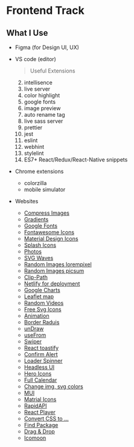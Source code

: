 # Frontend Track


## What I Use

- Figma (for Design UI, UX)

- VS code (editor) 
    > Useful Extensions
    2. intellisence
    3. live server
    4. color highlight
    5. google fonts
    6. image preview
    7. auto rename tag
    8. live sass server
    9. prettier
    10. jest
    11. eslint
    12. webhint
    13. stylelint
    14. ES7+ React/Redux/React-Native snippets

    
- Chrome extensions
    - colorzilla
    - mobile simulator


- Websites
    - [Compress Images](https://tinypng.com/)
    - [Gradients](https://uigradients.com/#WitchingHour)
    - [Google Fonts](https://fonts.google.com/) 
    - [Fontawesome Icons](https://fontawesome.com/v4.7.0/icons/)
    - [Material Design Icons](https://materialdesignicons.com/)
    - [Splash Icons](https://www.visiwig.com/icons/splash-icons/)
    - [Photos](https://www.pexels.com/) 
    - [SVG Waves](https://getwaves.io/) 
    - [Random Images lorempixel](http://lorempixel.com/)
    - [Random Images picsum](https://picsum.photos/)
    - [Clip-Path](https://bennettfeely.com/clippy/)
    - [Netlify for deployment](https://www.netlify.com) 
    - [Google Charts](https://developers.google.com/chart/)
    - [Leaflet map](https://leafletjs.com/) 
    - [Random Videos](https://coverr.co/)
    - [Free Svg Icons](https://www.svgrepo.com/)
    - [Animation](https://whirl.netlify.app/)
    - [Border Raduis](https://9elements.github.io/fancy-border-radius/)
    - [unDraw](https://undraw.co/)
    - [useFrom](https://react-hook-form.com/get-started)
    - [Swiper](https://swiperjs.com/)
    - [React toastify](https://www.npmjs.com/package/react-toastify)
    - [Confirm Alert](https://github.com/GA-MO/react-confirm-alert)
    - [Loader Spinner](https://www.npmjs.com/package/react-loader-spinner)
    - [Headless UI](https://headlessui.dev/)
    - [Hero Icons](https://heroicons.com/)
    - [Full Calendar](https://fullcalendar.io/)
    - [Change img, svg colors](https://codepen.io/sosuke/pen/Pjoqqp)
    - [MUI](https://mui.com/)
    - [Matrial Icons](https://mui.com/material-ui/icons/)
    - [RapidAPI](https://rapidapi.com/hub)
    - [React Player](https://www.npmjs.com/package/react-player)
    - [Convert CSS to ... ](https://css2js.dotenv.dev/)
    - [Find Package](https://bundlephobia.com/)
    - [Drag & Drop](https://github.com/atlassian/react-beautiful-dnd)
    - [Icomoon](https://icomoon.io/#home)
